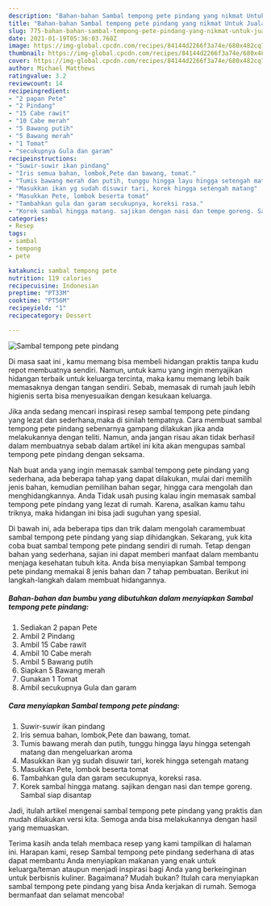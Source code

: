 ```yaml
---
description: "Bahan-bahan Sambal tempong pete pindang yang nikmat Untuk Jualan"
title: "Bahan-bahan Sambal tempong pete pindang yang nikmat Untuk Jualan"
slug: 775-bahan-bahan-sambal-tempong-pete-pindang-yang-nikmat-untuk-jualan
date: 2021-01-19T05:36:03.760Z
image: https://img-global.cpcdn.com/recipes/84144d2266f3a74e/680x482cq70/sambal-tempong-pete-pindang-foto-resep-utama.jpg
thumbnail: https://img-global.cpcdn.com/recipes/84144d2266f3a74e/680x482cq70/sambal-tempong-pete-pindang-foto-resep-utama.jpg
cover: https://img-global.cpcdn.com/recipes/84144d2266f3a74e/680x482cq70/sambal-tempong-pete-pindang-foto-resep-utama.jpg
author: Michael Matthews
ratingvalue: 3.2
reviewcount: 14
recipeingredient:
- "2 papan Pete"
- "2 Pindang"
- "15 Cabe rawit"
- "10 Cabe merah"
- "5 Bawang putih"
- "5 Bawang merah"
- "1 Tomat"
- "secukupnya Gula dan garam"
recipeinstructions:
- "Suwir-suwir ikan pindang"
- "Iris semua bahan, lombok,Pete dan bawang, tomat."
- "Tumis bawang merah dan putih, tunggu hingga layu hingga setengah matang dan mengeluarkan aroma"
- "Masukkan ikan yg sudah disuwir tari, korek hingga setengah matang"
- "Masukkan Pete, lombok beserta tomat"
- "Tambahkan gula dan garam secukupnya, koreksi rasa."
- "Korek sambal hingga matang. sajikan dengan nasi dan tempe goreng. Sambal siap disantap"
categories:
- Resep
tags:
- sambal
- tempong
- pete

katakunci: sambal tempong pete 
nutrition: 119 calories
recipecuisine: Indonesian
preptime: "PT33M"
cooktime: "PT56M"
recipeyield: "1"
recipecategory: Dessert

---
```



![Sambal tempong pete pindang](https://img-global.cpcdn.com/recipes/84144d2266f3a74e/680x482cq70/sambal-tempong-pete-pindang-foto-resep-utama.jpg)

Di masa  saat ini , kamu memang bisa membeli hidangan praktis tanpa kudu repot membuatnya sendiri. Namun, untuk kamu yang ingin menyajikan hidangan terbaik untuk keluarga tercinta, maka kamu memang lebih baik memasaknya dengan tangan sendiri. Sebab, memasak di rumah jauh lebih higienis serta bisa menyesuaikan dengan kesukaan keluarga.

Jika anda sedang mencari inspirasi resep sambal tempong pete pindang yang lezat dan sederhana,maka di sinilah tempatnya. Cara membuat sambal tempong pete pindang  sebenarnya gampang dilakukan jika anda melakukannya dengan teliti. Namun, anda jangan risau akan tidak berhasil dalam membuatnya 
sebab dalam artikel ini kita akan mengupas sambal tempong pete pindang dengan seksama.  



Nah buat anda yang ingin memasak sambal tempong pete pindang yang sederhana, ada beberapa tahap yang dapat dilakukan, mulai dari memilih jenis bahan, kemudian pemilihan bahan segar, hingga cara mengolah dan menghidangkannya. Anda Tidak usah pusing kalau ingin memasak sambal tempong pete pindang yang lezat di rumah. Karena, asalkan kamu  tahu triknya, maka hidangan ini bisa jadi suguhan yang spesial.

Di bawah ini, ada beberapa tips dan trik dalam mengolah caramembuat sambal tempong pete pindang yang siap dihidangkan. Sekarang, yuk kita coba buat sambal tempong pete pindang sendiri di rumah. Tetap dengan bahan yang sederhana, sajian ini dapat memberi manfaat dalam membantu menjaga kesehatan tubuh kita. Anda bisa menyiapkan Sambal tempong pete pindang memakai 8 jenis bahan dan 7 tahap pembuatan. Berikut ini langkah-langkah dalam membuat hidangannya.

<!--inarticleads1-->

##### Bahan-bahan dan bumbu yang dibutuhkan dalam menyiapkan Sambal tempong pete pindang:

1. Sediakan 2 papan Pete
1. Ambil 2 Pindang
1. Ambil 15 Cabe rawit
1. Ambil 10 Cabe merah
1. Ambil 5 Bawang putih
1. Siapkan 5 Bawang merah
1. Gunakan 1 Tomat
1. Ambil secukupnya Gula dan garam




<!--inarticleads2-->

##### Cara menyiapkan Sambal tempong pete pindang:

1. Suwir-suwir ikan pindang
1. Iris semua bahan, lombok,Pete dan bawang, tomat.
1. Tumis bawang merah dan putih, tunggu hingga layu hingga setengah matang dan mengeluarkan aroma
1. Masukkan ikan yg sudah disuwir tari, korek hingga setengah matang
1. Masukkan Pete, lombok beserta tomat
1. Tambahkan gula dan garam secukupnya, koreksi rasa.
1. Korek sambal hingga matang. sajikan dengan nasi dan tempe goreng. Sambal siap disantap




Jadi, itulah artikel mengenai  sambal tempong pete pindang  yang praktis dan mudah dilakukan versi kita. Semoga anda bisa melakukannya dengan hasil yang memuaskan. 

Terima kasih anda telah membaca resep yang kami tampilkan di halaman ini. Harapan kami, resep  Sambal tempong pete pindang sederhana di atas dapat membantu Anda menyiapkan makanan yang enak untuk keluarga/teman ataupun menjadi inspirasi bagi Anda yang berkeinginan untuk berbisnis kuliner. Bagaimana? Mudah bukan? Itulah cara menyiapkan sambal tempong pete pindang yang bisa Anda kerjakan di rumah. Semoga bermanfaat dan selamat mencoba!

